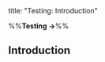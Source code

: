 <frontmatter>
title: "Testing: Introduction"
</frontmatter>

<link rel="stylesheet" href="{{baseUrl}}/css/textbook.css">

<div class="website-content">

%%**Testing →**%%

## Introduction

<div id="main">

<include src="what/embed.md" boilerplate  />
<include src="testability/embed.md" boilerplate  />

</div>

</div>
